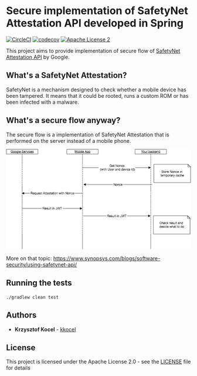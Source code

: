 # Secure implementation of SafetyNet Attestation API developed in Spring

[![CircleCI](https://img.shields.io/circleci/project/github/kkocel/safetynet-spring.svg)]()
[![codecov](https://codecov.io/gh/kkocel/safetynet-spring/branch/master/graph/badge.svg)](https://codecov.io/gh/kkocel/safetynet-spring)
[![Apache License 2](http://img.shields.io/badge/license-ASF2-blue.svg)](http://www.apache.org/licenses/LICENSE-2.0.txt)

This project aims to provide implementation of secure flow of [SafetyNet Attestation API](https://developer.android.com/training/safetynet/attestation.html) by Google.

## What's a SafetyNet Attestation?
SafetyNet is a mechanism designed to check whether a mobile device has been tampered.
It means that it could be rooted, runs a custom ROM or has been infected with a malware.

## What's a secure flow anyway?
The secure flow is a implementation of SafetyNet Attestation that is performed on the server instead of a 
mobile phone.

![SafetyNet Attestation secure flow](https://raw.githubusercontent.com/kkocel/safetynet-spring/master/img/safetynet-secure-flow.png "SafetyNet Attestation secure flow")

More on that topic: https://www.synopsys.com/blogs/software-security/using-safetynet-api/

## Running the tests

```
./gradlew clean test
```

## Authors

* **Krzysztof Kocel** - [kkocel](https://github.com/kkocel)

## License

This project is licensed under the Apache License 2.0 - see the [LICENSE](LICENSE) file for details
